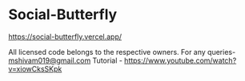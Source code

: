 # Social-Butterfly
 
 https://social-butterfly.vercel.app/
 

All licensed code belongs to the respective owners. For any queries- mshivam019@gmail.com 
Tutorial - https://www.youtube.com/watch?v=xiowCksSKpk
